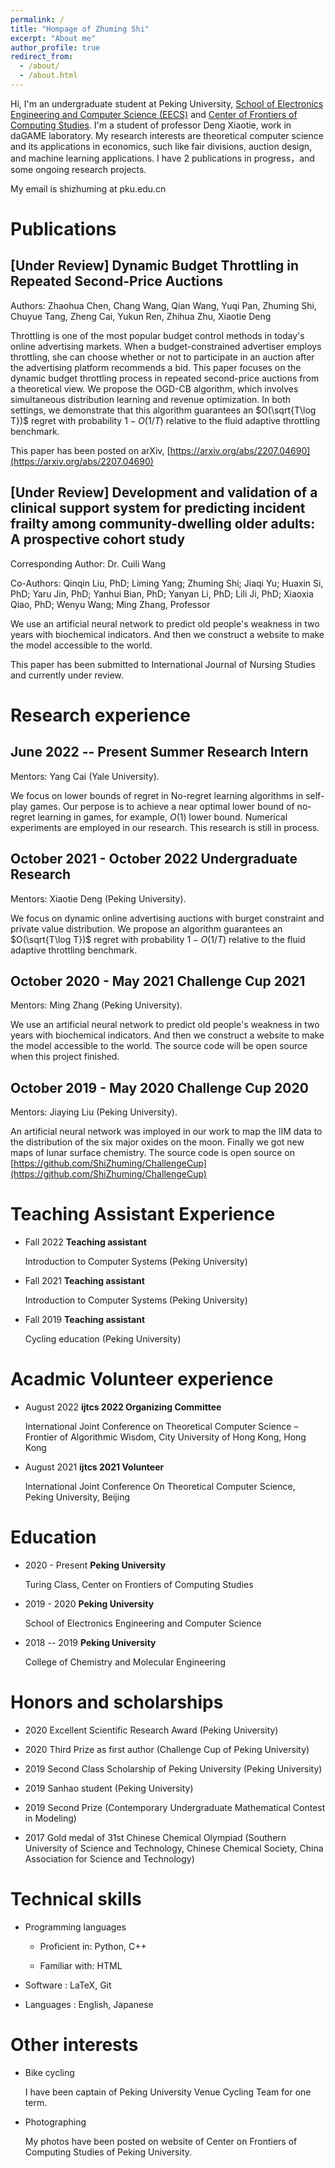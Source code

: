 ```yaml
---
permalink: /
title: "Hompage of Zhuming Shi"
excerpt: "About me"
author_profile: true
redirect_from: 
  - /about/
  - /about.html
---
```


Hi, I'm an undergraduate student at Peking University, [School of Electronics Engineering and Computer Science (EECS)](http://eecs.pku.edu.cn/Home/HOME.htm) and [Center of Frontiers of Computing Studies](http://cfcs.pku.edu.cn). I'm a student of professor Deng Xiaotie, work in daGAME laboratory. My research interests are theoretical computer science and its applications in economics, such like fair divisions, auction design, and machine learning applications. I have 2 publications in progress，and some ongoing research projects.

My email is shizhuming at pku.edu.cn

Publications
======

[Under Review] Dynamic Budget Throttling in Repeated Second-Price Auctions
------
Authors: Zhaohua Chen, Chang Wang, Qian Wang, Yuqi Pan, Zhuming Shi, Chuyue Tang,  Zheng Cai, Yukun Ren, Zhihua Zhu, Xiaotie Deng

Throttling is one of the most popular budget control methods in today's online advertising markets. When a budget-constrained advertiser employs throttling, she can choose whether or not to participate in an auction after the advertising platform recommends a bid. This paper focuses on the dynamic budget throttling process in repeated second-price auctions from a theoretical view. We propose the OGD-CB algorithm, which involves simultaneous distribution learning and revenue optimization. In both settings, we demonstrate that this algorithm guarantees an $O(\sqrt{T\log T})$ regret with probability $1−O(1/T)$ relative to the fluid adaptive throttling benchmark.

This paper has been posted on arXiv, [https://arxiv.org/abs/2207.04690](https://arxiv.org/abs/2207.04690)

[Under Review] Development and validation of a clinical support system for predicting incident frailty among community-dwelling older adults: A prospective cohort study
------
Corresponding Author: Dr. Cuili Wang

Co-Authors: Qinqin Liu, PhD; Liming Yang; Zhuming Shi; Jiaqi Yu; Huaxin Si, PhD; Yaru Jin, PhD; Yanhui Bian, PhD; Yanyan Li, PhD; Lili Ji, PhD; Xiaoxia Qiao, PhD; Wenyu Wang; Ming Zhang, Professor

We use an artificial neural network to predict old people's weakness in two years with biochemical indicators. And then we construct a website to make the model accessible to the world.

This paper has been submitted to International Journal of Nursing Studies and currently under review.


Research experience
======

June 2022 -- Present Summer Research Intern
------
Mentors: Yang Cai (Yale University).

We focus on lower bounds of regret in No-regret learning algorithms in self-play games. Our perpose is to achieve a near optimal lower bound of no-regret learning in games, for example, $O(1)$ lower bound. Numerical experiments are employed in our research. This research is still in process.


October 2021 - October 2022 Undergraduate Research
------
Mentors: Xiaotie Deng (Peking University).

We focus on dynamic online advertising auctions with burget constraint and private value distribution. We propose an algorithm guarantees an $O(\sqrt{T\log T})$ regret with probability $1−O(1/T)$ relative to the fluid adaptive throttling benchmark.

October 2020 - May 2021 Challenge Cup 2021
------
Mentors: Ming Zhang (Peking University).

We use an artificial neural network to predict old people's weakness in two years with biochemical indicators. And then we construct a website to make the model accessible to the world. The source code will be open source when this project finished.

October 2019 - May 2020 Challenge Cup 2020
------
Mentors: Jiaying Liu (Peking University).

An artificial neural network was imployed in our work to map the IIM data to the distribution of the six major oxides on the moon. Finally we got new maps of lunar surface chemistry. The source code is open source on [https://github.com/ShiZhuming/ChallengeCup](https://github.com/ShiZhuming/ChallengeCup)

Teaching Assistant Experience
======

- Fall 2022 **Teaching assistant** 
  
  Introduction to Computer Systems (Peking University)

- Fall 2021 **Teaching assistant** 
  
  Introduction to Computer Systems (Peking University)

- Fall 2019 **Teaching assistant** 
  
  Cycling education (Peking University)

Acadmic Volunteer experience
======
- August 2022 **ijtcs 2022 Organizing Committee**

  International Joint Conference on Theoretical Computer Science – Frontier of Algorithmic Wisdom, City University of Hong Kong, Hong Kong

- August 2021 **ijtcs 2021 Volunteer**

  International Joint Conference On Theoretical Computer Science, Peking University, Beijing

Education
======
- 2020 - Present **Peking University** 

  Turing Class, Center on Frontiers of Computing Studies

- 2019 - 2020 **Peking University** 

  School of Electronics Engineering and Computer Science

- 2018 -- 2019 **Peking University** 

  College of Chemistry and Molecular Engineering

Honors and scholarships
======
- 2020 Excellent Scientific Research Award (Peking University)

- 2020 Third Prize as first author (Challenge Cup of Peking University)

- 2019 Second Class Scholarship of Peking University (Peking University)

- 2019 Sanhao student (Peking University)

- 2019 Second Prize (Contemporary Undergraduate Mathematical Contest in Modeling)

- 2017 Gold medal of 31st Chinese Chemical Olympiad (Southern University of Science and Technology, Chinese Chemical Society, China Association for Science and Technology)

Technical skills
======
- Programming languages
  
  - Proficient in: Python, C++
  
  - Familiar with: HTML

- Software : LaTeX, Git

- Languages : English, Japanese

Other interests
======
- Bike cycling

  I have been captain of Peking University Venue Cycling Team for one term.

- Photographing

  My photos have been posted on website of Center on Frontiers of Computing Studies of Peking University.

<!-- 
A data-driven personal website
======
Like many other Jekyll-based GitHub Pages templates, academicpages makes you separate the website's content from its form. The content & metadata of your website are in structured markdown files, while various other files constitute the theme, specifying how to transform that content & metadata into HTML pages. You keep these various markdown (.md), YAML (.yml), HTML, and CSS files in a public GitHub repository. Each time you commit and push an update to the repository, the [GitHub pages](https://pages.github.com/) service creates static HTML pages based on these files, which are hosted on GitHub's servers free of charge.

Many of the features of dynamic content management systems (like Wordpress) can be achieved in this fashion, using a fraction of the computational resources and with far less vulnerability to hacking and DDoSing. You can also modify the theme to your heart's content without touching the content of your site. If you get to a point where you've broken something in Jekyll/HTML/CSS beyond repair, your markdown files describing your talks, publications, etc. are safe. You can rollback the changes or even delete the repository and start over -- just be sure to save the markdown files! Finally, you can also write scripts that process the structured data on the site, such as [this one](https://github.com/academicpages/academicpages.github.io/blob/master/talkmap.ipynb) that analyzes metadata in pages about talks to display [a map of every location you've given a talk](https://academicpages.github.io/talkmap.html).

Getting started
======
1. Register a GitHub account if you don't have one and confirm your e-mail (required!)
2. Fork [this repository](https://github.com/academicpages/academicpages.github.io) by clicking the "fork" button in the top right. 
3. Go to the repository's settings (rightmost item in the tabs that start with "Code", should be below "Unwatch"). Rename the repository "[your GitHub username].github.io", which will also be your website's URL.
4. Set site-wide configuration and create content & metadata (see below -- also see [this set of diffs](http://archive.is/3TPas) showing what files were changed to set up [an example site](https://getorg-testacct.github.io) for a user with the username "getorg-testacct")
5. Upload any files (like PDFs, .zip files, etc.) to the files/ directory. They will appear at https://[your GitHub username].github.io/files/example.pdf.  
6. Check status by going to the repository settings, in the "GitHub pages" section

Site-wide configuration
------
The main configuration file for the site is in the base directory in [_config.yml](https://github.com/academicpages/academicpages.github.io/blob/master/_config.yml), which defines the content in the sidebars and other site-wide features. You will need to replace the default variables with ones about yourself and your site's github repository. The configuration file for the top menu is in [_data/navigation.yml](https://github.com/academicpages/academicpages.github.io/blob/master/_data/navigation.yml). For example, if you don't have a portfolio or blog posts, you can remove those items from that navigation.yml file to remove them from the header. 

Create content & metadata
------
For site content, there is one markdown file for each type of content, which are stored in directories like _publications, _talks, _posts, _teaching, or _pages. For example, each talk is a markdown file in the [_talks directory](https://github.com/academicpages/academicpages.github.io/tree/master/_talks). At the top of each markdown file is structured data in YAML about the talk, which the theme will parse to do lots of cool stuff. The same structured data about a talk is used to generate the list of talks on the [Talks page](https://academicpages.github.io/talks), each [individual page](https://academicpages.github.io/talks/2012-03-01-talk-1) for specific talks, the talks section for the [CV page](https://academicpages.github.io/cv), and the [map of places you've given a talk](https://academicpages.github.io/talkmap.html) (if you run this [python file](https://github.com/academicpages/academicpages.github.io/blob/master/talkmap.py) or [Jupyter notebook](https://github.com/academicpages/academicpages.github.io/blob/master/talkmap.ipynb), which creates the HTML for the map based on the contents of the _talks directory).

**Markdown generator**

I have also created [a set of Jupyter notebooks](https://github.com/academicpages/academicpages.github.io/tree/master/markdown_generator
) that converts a CSV containing structured data about talks or presentations into individual markdown files that will be properly formatted for the academicpages template. The sample CSVs in that directory are the ones I used to create my own personal website at stuartgeiger.com. My usual workflow is that I keep a spreadsheet of my publications and talks, then run the code in these notebooks to generate the markdown files, then commit and push them to the GitHub repository.

How to edit your site's GitHub repository
------
Many people use a git client to create files on their local computer and then push them to GitHub's servers. If you are not familiar with git, you can directly edit these configuration and markdown files directly in the github.com interface. Navigate to a file (like [this one](https://github.com/academicpages/academicpages.github.io/blob/master/_talks/2012-03-01-talk-1.md) and click the pencil icon in the top right of the content preview (to the right of the "Raw | Blame | History" buttons). You can delete a file by clicking the trashcan icon to the right of the pencil icon. You can also create new files or upload files by navigating to a directory and clicking the "Create new file" or "Upload files" buttons. 

Example: editing a markdown file for a talk
![Editing a markdown file for a talk](/images/editing-talk.png)

For more info
------
More info about configuring academicpages can be found in [the guide](https://academicpages.github.io/markdown/). The [guides for the Minimal Mistakes theme](https://mmistakes.github.io/minimal-mistakes/docs/configuration/) (which this theme was forked from) might also be helpful. -->
